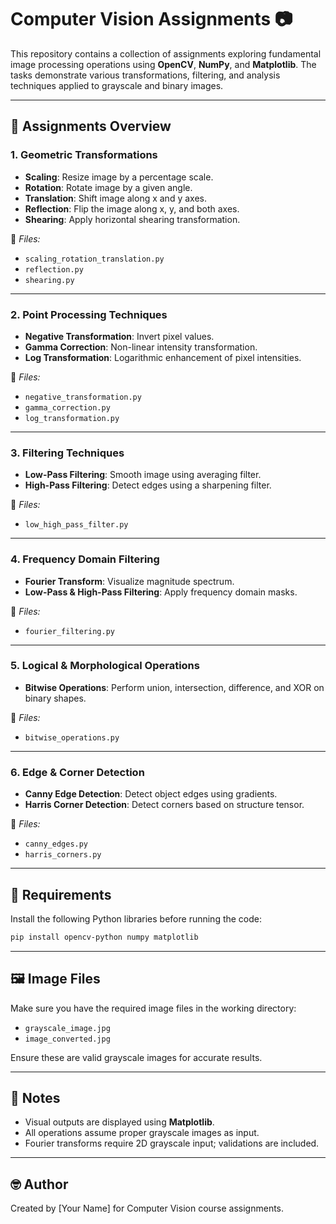 
# Computer Vision Assignments 📷

This repository contains a collection of assignments exploring fundamental image processing operations using **OpenCV**, **NumPy**, and **Matplotlib**. The tasks demonstrate various transformations, filtering, and analysis techniques applied to grayscale and binary images.

---

## 📁 Assignments Overview

### 1. **Geometric Transformations**
- **Scaling**: Resize image by a percentage scale.
- **Rotation**: Rotate image by a given angle.
- **Translation**: Shift image along x and y axes.
- **Reflection**: Flip the image along x, y, and both axes.
- **Shearing**: Apply horizontal shearing transformation.

📂 *Files:*
- `scaling_rotation_translation.py`
- `reflection.py`
- `shearing.py`

---

### 2. **Point Processing Techniques**
- **Negative Transformation**: Invert pixel values.
- **Gamma Correction**: Non-linear intensity transformation.
- **Log Transformation**: Logarithmic enhancement of pixel intensities.

📂 *Files:*
- `negative_transformation.py`
- `gamma_correction.py`
- `log_transformation.py`

---

### 3. **Filtering Techniques**
- **Low-Pass Filtering**: Smooth image using averaging filter.
- **High-Pass Filtering**: Detect edges using a sharpening filter.

📂 *Files:*
- `low_high_pass_filter.py`

---

### 4. **Frequency Domain Filtering**
- **Fourier Transform**: Visualize magnitude spectrum.
- **Low-Pass & High-Pass Filtering**: Apply frequency domain masks.

📂 *Files:*
- `fourier_filtering.py`

---

### 5. **Logical & Morphological Operations**
- **Bitwise Operations**: Perform union, intersection, difference, and XOR on binary shapes.

📂 *Files:*
- `bitwise_operations.py`

---

### 6. **Edge & Corner Detection**
- **Canny Edge Detection**: Detect object edges using gradients.
- **Harris Corner Detection**: Detect corners based on structure tensor.

📂 *Files:*
- `canny_edges.py`
- `harris_corners.py`

---

## 🧰 Requirements

Install the following Python libraries before running the code:

```bash
pip install opencv-python numpy matplotlib
```

---

## 🖼️ Image Files

Make sure you have the required image files in the working directory:
- `grayscale_image.jpg`
- `image_converted.jpg`

Ensure these are valid grayscale images for accurate results.

---

## 📌 Notes

- Visual outputs are displayed using **Matplotlib**.
- All operations assume proper grayscale images as input.
- Fourier transforms require 2D grayscale input; validations are included.

---

## 🤓 Author

Created by [Your Name] for Computer Vision course assignments.

